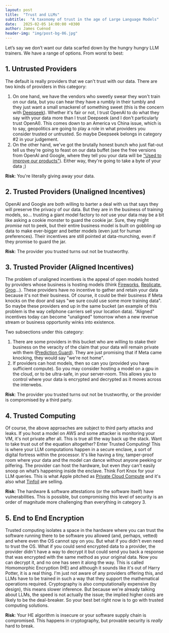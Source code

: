 ```yaml
---
layout: post
title:  "Trust and LLMs"
subtitle:  "A taxonomy of trust in the age of Large Language Models"
date:   2025-02-05 14:00:00 +0300
author: James Cuénod
header-img: "img/post-bg-06.jpg"
---
```


Let’s say we don’t want our data scarfed down by the hungry hungry LLM trainers. We have a range of options. From worst to best:

## 1. Untrusted Providers

The default is really providers that we can't trust with our data. There are two kinds of providers in this category:

1. On one hand, we have the vendors who sweetly swear they won't train on our data, but you can hear they have a rumbly in their tumbly and they just want a small smackerel of something sweet (this is the concern with [Deepseek](https://www.deepseek.com/)). Whether it's fair or not, I trust OpenAI to do what they say with your data more than I trust Deepseek (and I don't particularly trust OpenAI). This comes down to an America vs China issue, which is to say, geopolitics are going to play a role in what providers you consider trusted or untrusted. So maybe Deepseek belongs in category #2 in your judgement.
2. On the other hand, we've got the brutally honest bunch who just flat-out tell us they're going to feast on our data buffet (see the free versions from OpenAI and Google, where they tell you your data will be ["Used to improve our products"](https://ai.google.dev/pricing)).  Either way, they're going to take a byte of your data ;)

**Risk**: You're literally giving away your data.

## 2. Trusted Providers (Unaligned Incentives)

OpenAI and Google are both willing to barter a deal with us that says they will preserve the privacy of our data. But they are in the business of training models, so...  trusting a giant model factory to *not* use your data may be a bit like asking a cookie monster to guard the cookie jar.  Sure, they might *promise* not to peek, but their entire business model is built on gobbling up data to make ever-bigger and better models (even just for human preferences). Their incentives are still pointed at data-munching, even if they promise to guard the jar.

**Risk**: The provider you trusted turns out not be trustworthy.

## 3. Trusted Provider (Aligned Incentives)

The problem of unaligned incentives is the appeal of open models hosted by providers whose business is hosting models (think [Fireworks](https://fireworks.ai/), [Replicate](https://replicate.com/), [Groq](https://groq.com/)...). These providers have no incentive to gather and retain your data because it's not their business. Of course, it could be their business if Meta knocks on the door and says "we sure could use some more training data". So maybe these providers end up in the same bucket (an example of this problem is the way cellphone carriers sell your location data). "Aligned" incentives today can become "unaligned" tomorrow when a new revenue stream or business opportunity winks into existence.

Two subsections under this category:

1. There are some providers in this bucket who are willing to stake their business on the veracity of the claim that your data will remain private with them ([Prediction Guard](https://predictionguard.com/)). They are just promising that if Meta came knocking, they would say "we're not home".
2. If providers can host models, then so can you (provided you have sufficient compute). So you may consider hosting a model on a gpu in the cloud, or to be ultra-safe, in your server-room. This allows you to control where your data is encrypted and decrypted as it moves across the interwebs.

**Risk**: The provider you trusted turns out not be trustworthy, or the provider is compromised by a third party.

## 4. Trusted Computing

Of course, the above approaches are subject to third party attacks and leaks. If you host a model on AWS and some attacker is monitoring your VM, it's not private after all. This is true all the way back up the stack. Want to take trust out of the equation altogether? Enter Trusted Computing! This is where your LLM computations happen in a secure enclave, a sort of digital fortress within the processor.  It's like having a tiny, tamper-proof room where your data and the model can dance without anyone peeking or pilfering. The provider can host the hardware, but even *they* can't easily snoop on what’s happening inside the enclave. Think Fort Knox for your LLM queries. This is what Apple pitched as [Private Cloud Compute](https://security.apple.com/blog/private-cloud-compute/) and it's also what [Tinfoil](https://tinfoil.sh) are selling.

**Risk**: The hardware & software attestations (or the software itself) have vulnerabilities. This is possible, but compromising this level of security is an order of magnitude more challenging than everything in category 3.

## 5. End to End Encryption

Trusted computing isolates a space in the hardware where you can trust the software running there to be software you allowed (and, perhaps, vetted) and where even the OS cannot spy on you. But what if you didn't even need to trust the OS. What if you could send encrypted data to a provider, the provider didn't have a way to decrypt it but could send you back a response that was encrypted with the same method as your original data. Now you can decrypt it, and no one has seen it along the way. This is called Homomorphic Encryption (HE) and although it sounds like it's out of Harry Potter, it is a real thing. I'm just not aware of any providers offering this, and LLMs have to be trained in such a way that they support the mathematical operations required. Cryptography is also computationally expensive (by design), this means slower inference. But because we're already talking about LLMs, the speed is not actually the issue; the implied higher costs are likely to be the deal-breaker. So your best bet right now is to go with trusted computing solutions.

**Risk**: Your HE algorithm is insecure or your software supply chain is compromised. This happens in cryptography, but provable security is _really_ hard to break.
